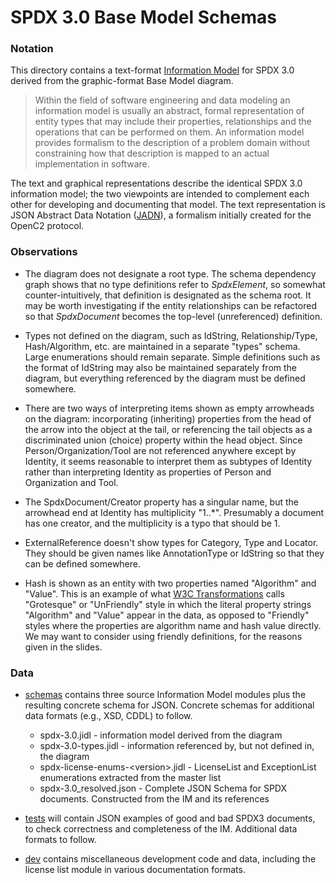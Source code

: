 # SPDX 3.0 Base Model Schemas

### Notation

This directory contains a text-format [Information Model](https://en.wikipedia.org/wiki/Information_model)
for SPDX 3.0 derived from the graphic-format Base Model diagram.

> Within the field of software engineering and data modeling an information model is usually an abstract,
> formal representation of entity types that may include their properties, relationships and the operations
> that can be performed on them.
> An information model provides formalism to the description of a problem domain without constraining how
> that description is mapped to an actual implementation in software.

The text and graphical representations describe the identical SPDX 3.0 information model; the two viewpoints are
intended to complement each other for developing and documenting that model. The text representation is
JSON Abstract Data Notation ([JADN](https://github.com/oasis-tcs/openc2-jadn/blob/working/jadn-v1.0-wd01.md)),
a formalism initially created for the OpenC2 protocol.

### Observations

* The diagram does not designate a root type. The schema dependency graph shows that no type definitions refer
to *SpdxElement*, so somewhat counter-intuitively, that definition is designated as the schema root. It may be
worth investigating if the entity relationships can be refactored so that *SpdxDocument* becomes the top-level
(unreferenced) definition.

* Types not defined on the diagram, such as IdString, Relationship/Type, Hash/Algorithm, etc. are maintained
in a separate "types" schema. Large enumerations should remain separate. Simple definitions such as the format
of IdString may also be maintained separately from the diagram, but everything referenced by the diagram must
be defined somewhere.

* There are two ways of interpreting items shown as empty arrowheads on the diagram: incorporating (inheriting)
properties from the head of the arrow into the object at the tail, or referencing the tail objects as a
discriminated union (choice) property within the head object.  Since Person/Organization/Tool are not
referenced anywhere except by Identity, it seems reasonable to interpret them as subtypes of Identity
rather than interpreting Identity as properties of Person and Organization and Tool.

* The SpdxDocument/Creator property has a singular name, but the arrowhead end at Identity has multiplicity
"1..*".  Presumably a document has one creator, and the multiplicity is a typo that should be 1.

* ExternalReference doesn't show types for Category, Type and Locator. They should be given names like
AnnotationType or IdString so that they can be defined somewhere.

* Hash is shown as an entity with two properties named "Algorithm" and "Value".  This is an example of what
[W3C Transformations](https://www.w3.org/2011/10/integration-workshop/s/ExperienceswithJSONandXMLTransformations.v08.pdf)
calls "Grotesque" or "UnFriendly" style in which the literal property strings "Algorithm"
and "Value" appear in the data, as opposed to "Friendly" styles where the properties are algorithm name and
hash value directly.  We may want to consider using friendly definitions, for the reasons given in the slides.

### Data

* [schemas](schemas) contains three source Information Model modules plus the resulting concrete schema for JSON.
Concrete schemas for additional data formats (e.g., XSD, CDDL) to follow.
    * spdx-3.0.jidl - information model derived from the diagram
    * spdx-3.0-types.jidl - information referenced by, but not defined in, the diagram
    * spdx-license-enums-\<version\>.jidl - LicenseList and ExceptionList enumerations extracted from the master list
    * spdx-3.0_resolved.json - Complete JSON Schema for SPDX documents. Constructed from the IM and its references

* [tests](tests) will contain JSON examples of good and bad SPDX3 documents,
to check correctness and completeness of the IM.  Additional data formats to follow.

* [dev](dev) contains miscellaneous development code and data, including the license list module
in various documentation formats.
